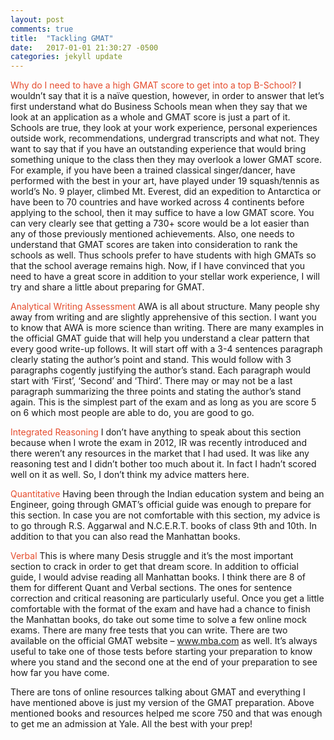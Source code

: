 ```yaml
---
layout: post
comments: true
title:  "Tackling GMAT"
date:   2017-01-01 21:30:27 -0500
categories: jekyll update
---
```

<span style="color:#e54c2d">Why do I need to have a high GMAT score to get into a top B-School? </span>
I wouldn’t say that it is a naïve question, however, in order to answer that let’s first understand what do Business Schools mean when they say that we look at an application as a whole and GMAT score is just a part of it. Schools are true, they look at your work experience, personal experiences outside work, recommendations, undergrad transcripts and what not. They want to say that if you have an outstanding experience that would bring something unique to the class then they may overlook a lower GMAT score. For example, if you have been a trained classical singer/dancer, have performed with the best in your art, have played under 19 squash/tennis as world’s No. 9 player, climbed Mt. Everest, did an expedition to Antarctica or have been to 70 countries and have worked across 4 continents before applying to the school, then it may suffice to have a low GMAT score. You can very clearly see that getting a 730+ score would be a lot easier than any of those previously mentioned achievements. Also, one needs to understand that GMAT scores are taken into consideration to rank the schools as well. Thus schools prefer to have students with high GMATs so that the school average remains high. Now, if I have convinced that you need to have a great score in addition to your stellar work experience, I will try and share a little about preparing for GMAT. 

<span style="color:#e54c2d">Analytical Writing Assessment </span>
AWA is all about structure. Many people shy away from writing and are slightly apprehensive of this section. I want you to know that AWA is more science than writing. There are many examples in the official GMAT guide that will help you understand a clear pattern that every good write-up follows. It will start off with a 3-4 sentences paragraph clearly stating the author’s point and stand. This would follow with 3 paragraphs cogently justifying the author’s stand. Each paragraph would start with ‘First’, ‘Second’ and ‘Third’. There may or may not be a last paragraph summarizing the three points and stating the author’s stand again. This is the simplest part of the exam and as long as you are score 5 on 6 which most people are able to do, you are good to go.

<span style="color:#e54c2d">Integrated Reasoning </span>
I don’t have anything to speak about this section because when I wrote the exam in 2012, IR was recently introduced and there weren’t any resources in the market that I had used. It was like any reasoning test and I didn’t bother too much about it. In fact I hadn’t scored well on it as well. So, I don’t think my advice matters here. 

<span style="color:#e54c2d">Quantitative </span>
Having been through the Indian education system and being an Engineer, going through GMAT’s official guide was enough to prepare for this section. In case you are not comfortable with this section, my advice is to go through R.S. Aggarwal and N.C.E.R.T. books of class 9th and 10th. In addition to that you can also read the Manhattan books. 

<span style="color:#e54c2d">Verbal</span>
This is where many Desis struggle and it’s the most important section to crack in order to get that dream score. In addition to official guide, I would advise reading all Manhattan books. I think there are 8 of them for different Quant and Verbal sections. The ones for sentence correction and critical reasoning are particularly useful. Once you get a little comfortable with the format of the exam and have had a chance to finish the Manhattan books, do take out some time to solve a few online mock exams. There are many free tests that you can write. There are two available on the official GMAT website – www.mba.com as well. It’s always useful to take one of those tests before starting your preparation to know where you stand and the second one at the end of your preparation to see how far you have come. 

There are tons of online resources talking about GMAT and everything I have mentioned above is just my version of the GMAT preparation. Above mentioned books and resources helped me score 750 and that was enough to get me an admission at Yale. All the best with your prep!
